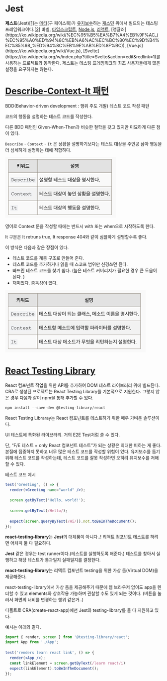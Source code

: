 # Jest

**제스트**(Jest)[[1]](https://ko.wikipedia.org/wiki/%EC%A0%9C%EC%8A%A4%ED%8A%B8_(%ED%94%84%EB%A0%88%EC%9E%84%EC%9B%8C%ED%81%AC)#cite_note-1)는 [메타](https://ko.wikipedia.org/wiki/%EB%A9%94%ED%83%80_(%EA%B8%B0%EC%97%85))(구 페이스북)가 [유지보수](https://ko.wikipedia.org/wiki/%EC%86%8C%ED%94%84%ED%8A%B8%EC%9B%A8%EC%96%B4_%EC%9C%A0%EC%A7%80%EB%B3%B4%EC%88%98)하는 [재스민](https://ko.wikipedia.org/w/index.php?title=%EC%9E%AC%EC%8A%A4%EB%AF%BC_(%EC%86%8C%ED%94%84%ED%8A%B8%EC%9B%A8%EC%96%B4)&action=edit&redlink=1) 위에서 빌드되는 테스팅 프레임워크이다.[[2]](https://ko.wikipedia.org/wiki/%EC%A0%9C%EC%8A%A4%ED%8A%B8_(%ED%94%84%EB%A0%88%EC%9E%84%EC%9B%8C%ED%81%AC)#cite_note-2) 바벨, [타입스크립트](https://ko.wikipedia.org/wiki/%ED%83%80%EC%9E%85%EC%8A%A4%ED%81%AC%EB%A6%BD%ED%8A%B8), [Node.js](https://ko.wikipedia.org/wiki/Node.js), [리액트](https://ko.wikipedia.org/wiki/%EB%A6%AC%EC%95%A1%ED%8A%B8_(%EC%9E%90%EB%B0%94%EC%8A%A4%ED%81%AC%EB%A6%BD%ED%8A%B8_%EB%9D%BC%EC%9D%B4%EB%B8%8C%EB%9F%AC%EB%A6%AC)), [앵귤러](https://ko.wikipedia.org/wiki/%EC%95%B5%EA%B7%A4%EB%9F%AC_(%EC%95%A0%ED%94%8C%EB%A6%AC%EC%BC%80%EC%9D%B4%EC%85%98_%ED%94%8C%EB%9E%AB%ED%8F%BC)), [Vue.js](https://ko.wikipedia.org/wiki/Vue.js), [Svelte](https://ko.wikipedia.org/w/index.php?title=Svelte&action=edit&redlink=1)를 사용하는 프로젝트와 동작한다. 제스트는 테스팅 프레임워크의 최초 사용자들에게 많은 설정을 요구하지는 않는다.

# [Describe-Context-It 패턴](https://johngrib.github.io/wiki/junit5-nested/)

BDD(Behavior-driven development : 행위 주도 개발) 테스트 코드 작성 패턴

코드의 행동을 설명하는 테스트 코드를 작성한다. 

다른 BDD 패턴인 Given-When-Then과 비슷한 철학을 갖고 있지만 미묘하게 다른 점이 있다. 

`Describe` - `Context` - `It` 은 상황을 설명하기보다는 테스트 대상을 주인공 삼아 행동을 더 섬세하게 설명하는 데에 적합하다.

![](./images/testing.png)

영어로 Context 문을 작성할 때에는 반드시 with 또는 when으로 시작하도록 한다. 

It 구문은 It retruns true, It response 404와 같이 심플하게 설명할수록 좋다. 

이 방식은 다음과 같은 장점이 있다. 

- 테스트 코드를 계층 구조로 만들어 준다.
- 테스트 코드를 추가하거나 읽을 때 스코프 범위만 신경쓰면 된다.
- 빠뜨린 테스트 코드를 찾기 쉽다. (높은 테스트 커버리지가 필요한 경우 큰 도움이 된다. )
- 재미있다. 중독성이 있다.

![](./images/testing2.png)

# [React Testing Library](https://testing-library.com/docs/react-testing-library/intro/)

React 컴포넌트 작업을 위한 API를 추가하여 DOM 테스트 라이브러리 위에 빌드된다. CRA로 생성된 프로젝트는 React Testing Library를 기본적으로 지원한다. 그렇지 않은 경우 다음과 같이 npm을 통해 추가할 수 있다. 

```jsx
npm install --save-dev @testing-library/react
```

React Testing Libraray는 React 컴포넌트를 테스트하기 위한 매우 가벼운 솔루션이다. 

UI 테스트에 특화된 라이브러리. 거의 E2E Test처럼 쓸 수 있다.

단, “F/E 테스트 = only React 컴포넌트 테스트”가 되는 상황은 최대한 피하는 게 좋다. 본질에 집중하지 못하고 너무 많은 테스트 코드를 작성할 위험이 있다. 유지보수를 돕기 위해 테스트 코드를 작성하는데, 테스트 코드를 잘못 작성하면 오히려 유지보수를 저해할 수 있다.

테스트 코드 예시

```jsx
test('Greeting', () => {
  render(<Greeting name="world" />);

  screen.getByText('Hello, world!');

  screen.getByText(/Hello/);

  expect(screen.queryByText(/Hi/)).not.toBeInTheDocument();
});
```

**react-testing-library**는 **Jest**의 대체품이 아니다..! 리액트 컴포넌트 테스트를 하려면 어차피 둘 다 필요하다.

**Jest** 같은 경우는 test runner이다.(테스트를 실행하도록 해준다.) 테스트를 찾아서 실행하고 해당 테스트가 통과일지 실패일지를 결정한다.

**react-testing-library**는 리액트 컴포넌트 testing을 위한 가상 돔(Virtual DOM)을 제공해준다.

react-testing-library에서 가상 돔을 제공해주기 때문에 웹 브라우저 없이도 app을 렌더할 수 있고 elements와 상호작용 가능하며 관찰할 수도 있게 되는 것이다. (버튼을 눌러서 화면의 너비를 변경하는 행위 같은거..)

디폴트로 CRA(create-react-app)에선 Jest와 testing-library를 둘 다 지원하고 있다.

예시는 아래와 같다.

```jsx
import { render, screen } from '@testing-library/react';
import App from './App';

test('renders learn react link', () => {
  render(<App />);
  const linkElement = screen.getByText(/learn react/i)
  expect(linkElement).toBeInTheDocument();
});
```
